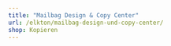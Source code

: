```yaml
---
title: "Mailbag Design & Copy Center"
url: /elkton/mailbag-design-und-copy-center/
shop: Kopieren
---
```

